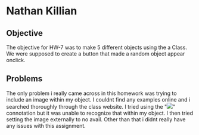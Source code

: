# Nathan Killian
## Objective
The objective for HW-7 was to make 5 different objects using the a Class. We were supposed to create a button that made a random object appear onclick.
## Problems
The only problem i really came across in this homework was trying to include an image within my object. I couldnt find any examples online and i searched thoroughly through the
class website. I tried using the "<img src = "image">" connotation but it was unable to recognize that within my object. I then tried setting the image externally to no avail. Other than
that i didnt really have any issues with this assignment.
